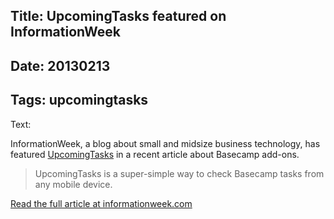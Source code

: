 Title: UpcomingTasks featured on InformationWeek
----
Date: 20130213
----
Tags: upcomingtasks
----
Text:

InformationWeek, a blog about small and midsize business technology, has featured [UpcomingTasks](https://upcomingtasks.com) in a recent article about Basecamp add-ons.

> UpcomingTasks is a super-simple way to check Basecamp tasks from any mobile device.

[Read the full article at informationweek.com](http://www.informationweek.com/smb/network/7-great-add-ons-for-basecamp/240145422)